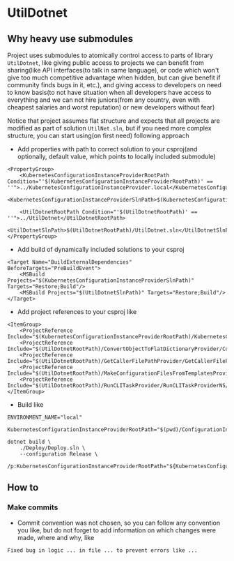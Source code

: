 # UtilDotnet
## Why heavy use submodules
Project uses submodules to atomically control access to parts of library `UtilDotnet`, like giving public access to projects we can benefit from sharing(like API interfaces(to talk in same language), or code which won't give too much competitive advantage when hidden, but can give benefit if community finds bugs in it, etc.), and giving access to developers on need to know basis(to not have situation when all developers have access to everything and we can not hire juniors(from any country, even with cheapest salaries and worst reputation) or new developers without fear)

Notice that project assumes flat structure and expects that all projects are modified as part of solution `UtilNet.sln`, but if you need more complex structure, you can start using(on first need) following approach
- Add properties with path to correct solution to your csproj(and optionally, default value, which points to locally included submodule)
```
<PropertyGroup>
    <KubernetesConfigurationInstanceProviderRootPath Condition="'$(KubernetesConfigurationInstanceProviderRootPath)' == ''">../KubernetesConfigurationInstanceProvider.local</KubernetesConfigurationInstanceProviderRootPath>
    <KubernetesConfigurationInstanceProviderSlnPath>$(KubernetesConfigurationInstanceProviderRootPath)/KubernetesConfigurationInstanceProvider.sln</KubernetesConfigurationInstanceProviderSlnPath>

    <UtilDotnetRootPath Condition="'$(UtilDotnetRootPath)' == ''">../UtilDotnet</UtilDotnetRootPath>
    <UtilDotnetSlnPath>$(UtilDotnetRootPath)/UtilDotnet.sln</UtilDotnetSlnPath>
</PropertyGroup>
```
- Add build of dynamically included solutions to your csproj
```
<Target Name="BuildExternalDependencies" BeforeTargets="PreBuildEvent">
    <MSBuild Projects="$(KubernetesConfigurationInstanceProviderSlnPath)" Targets="Restore;Build"/>
    <MSBuild Projects="$(UtilDotnetSlnPath)" Targets="Restore;Build"/>
</Target>
```
- Add project references to your csproj like
```
<ItemGroup>
    <ProjectReference Include="$(KubernetesConfigurationInstanceProviderRootPath)/KubernetesConfigurationInstanceProviderNS/KubernetesConfigurationInstanceProviderNS.csproj"/>
    <ProjectReference Include="$(UtilDotnetRootPath)/ConvertObjectToFlatDictionaryProvider/ConvertObjectToFlatDictionaryProviderNS/ConvertObjectToFlatDictionaryProviderNS.csproj"/>
    <ProjectReference Include="$(UtilDotnetRootPath)/GetCallerFilePathProvider/GetCallerFilePathProviderNS/GetCallerFilePathProviderNS.csproj"/>
    <ProjectReference Include="$(UtilDotnetRootPath)/MakeConfigurationFilesFromTemplatesProvider/MakeConfigurationFilesFromTemplatesProviderNS/MakeConfigurationFilesFromTemplatesProviderNS.csproj"/>
    <ProjectReference Include="$(UtilDotnetRootPath)/RunCLITaskProvider/RunCLITaskProviderNS/RunCLITaskProviderNS.csproj"/>
</ItemGroup>
```
- Build like
```
ENVIRONMENT_NAME="local"

KubernetesConfigurationInstanceProviderRootPath="$(pwd)/ConfigurationInstanceProvider/KubernetesConfigurationInstanceProvider.${ENVIRONMENT_NAME}"

dotnet build \
    ./Deploy/Deploy.sln \
    --configuration Release \
    /p:KubernetesConfigurationInstanceProviderRootPath="${KubernetesConfigurationInstanceProviderRootPath}"
```

## How to
### Make commits
- Commit convention was not chosen, so you can follow any convention you like, but do not forget to add information on which changes were made, where and why, like
```
Fixed bug in logic ... in file ... to prevent errors like ...
```